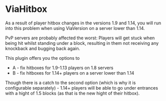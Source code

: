 # ViaHitbox
As a result of player hitbox changes in the versions 1.9 and 1.14, you will run into this problem when using ViaVersion on a server lower than 1.14.

PvP servers are probably affected the worst: Players will get stuck when being hit whilst standing under a block, 
resulting in them not receiving any knockback and bugging back again.

This plugin offers you the options to
* A - fix hitboxes for 1.9-1.13 players on 1.8 servers
* B - fix hitboxes for 1.14+ players on a server lower than 1.14

Though there is a catch to the second option (which is why it is configurable separately) - 1.14+ players will be able to go under entrances with a hight of 1.5 blocks (as that is the new hight of their hitbox).
